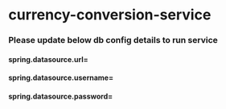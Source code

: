 # currency-conversion-service

### Please update below db config details to run service 
#### spring.datasource.url=<url>
#### spring.datasource.username=<username>
#### spring.datasource.password=<password>
